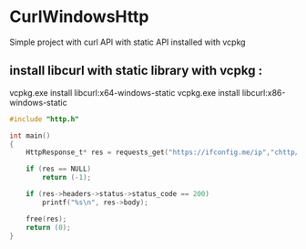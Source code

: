 # CurlWindowsHttp
Simple project with curl API with static API installed with vcpkg

## install libcurl with static library with vcpkg : 
 vcpkg.exe install libcurl:x64-windows-static
 vcpkg.exe install libcurl:x86-windows-static
 

```c
#include "http.h"

int main()
{
	HttpResponse_t* res = requests_get("https://ifconfig.me/ip","chttp/1.0",FALSE);

	if (res == NULL)
		return (-1);

	if (res->headers->status->status_code == 200)
		printf("%s\n", res->body);

	free(res);
	return (0);
}
```
